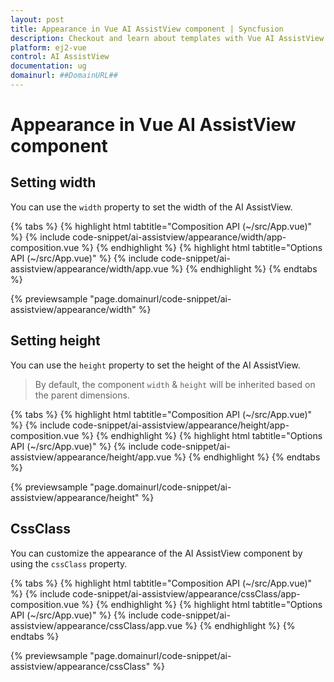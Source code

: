 ```yaml
---
layout: post
title: Appearance in Vue AI AssistView component | Syncfusion
description: Checkout and learn about templates with Vue AI AssistView component of Syncfusion Essential JS 2 and more.
platform: ej2-vue
control: AI AssistView
documentation: ug
domainurl: ##DomainURL##
---
```


# Appearance in Vue AI AssistView component

## Setting width

You can use the `width` property to set the width of the AI AssistView.

{% tabs %}
{% highlight html tabtitle="Composition API (~/src/App.vue)" %}
{% include code-snippet/ai-assistview/appearance/width/app-composition.vue %}
{% endhighlight %}
{% highlight html tabtitle="Options API (~/src/App.vue)" %}
{% include code-snippet/ai-assistview/appearance/width/app.vue %}
{% endhighlight %}
{% endtabs %}
  
{% previewsample "page.domainurl/code-snippet/ai-assistview/appearance/width" %}

## Setting height

You can use the `height` property to set the height of the AI AssistView.

> By default, the component `width` & `height` will be inherited based on the parent dimensions.

{% tabs %}
{% highlight html tabtitle="Composition API (~/src/App.vue)" %}
{% include code-snippet/ai-assistview/appearance/height/app-composition.vue %}
{% endhighlight %}
{% highlight html tabtitle="Options API (~/src/App.vue)" %}
{% include code-snippet/ai-assistview/appearance/height/app.vue %}
{% endhighlight %}
{% endtabs %}
  
{% previewsample "page.domainurl/code-snippet/ai-assistview/appearance/height" %}

## CssClass

You can customize the appearance of the AI AssistView component by using the `cssClass` property.

{% tabs %}
{% highlight html tabtitle="Composition API (~/src/App.vue)" %}
{% include code-snippet/ai-assistview/appearance/cssClass/app-composition.vue %}
{% endhighlight %}
{% highlight html tabtitle="Options API (~/src/App.vue)" %}
{% include code-snippet/ai-assistview/appearance/cssClass/app.vue %}
{% endhighlight %}
{% endtabs %}
  
{% previewsample "page.domainurl/code-snippet/ai-assistview/appearance/cssClass" %}

